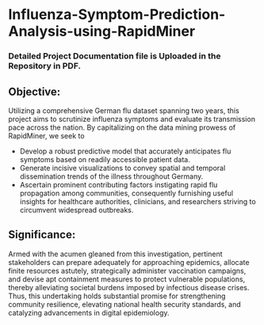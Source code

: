 # Influenza-Symptom-Prediction-Analysis-using-RapidMiner
### Detailed Project Documentation file is Uploaded in the Repository in PDF.
## Objective:
Utilizing a comprehensive German flu dataset spanning two years, this project aims to scrutinize influenza symptoms and evaluate its transmission pace across the nation. By capitalizing on the data mining prowess of RapidMiner, we seek to 

* Develop a robust predictive model that accurately anticipates flu symptoms based on readily accessible patient data.
* Generate incisive visualizations to convey spatial and temporal dissemination trends of the illness throughout Germany.
* Ascertain prominent contributing factors instigating rapid flu propagation among communities, consequently furnishing useful insights for healthcare authorities, clinicians, and researchers striving to circumvent widespread outbreaks.

## Significance:
Armed with the acumen gleaned from this investigation, pertinent stakeholders can prepare adequately for approaching epidemics, allocate finite resources astutely, strategically administer vaccination campaigns, and devise apt containment measures to protect vulnerable populations, thereby alleviating societal burdens imposed by infectious disease crises. Thus, this undertaking holds substantial promise for strengthening community resilience, elevating national health security standards, and catalyzing advancements in digital epidemiology.

